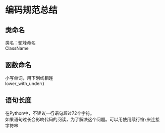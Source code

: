 # 编码规范总结  

## 类命名

类名：驼峰命名  
ClassName  

## 函数命名  

小写单词，用下划线相连  
lower_with_under()  

## 语句长度

在Python中，不建议一行语句超过72个字符。  
如果语句过长会影响代码的阅读，为了解决这个问题。可以用使用续行符`\`来连接字符串
